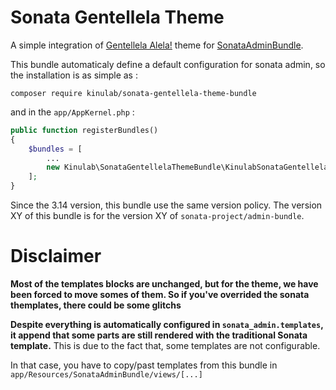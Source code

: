 # Sonata Gentellela Theme

A simple integration of [Gentellela Alela!](https://colorlib.com/polygon/gentelella/index.html)
theme for [SonataAdminBundle](https://github.com/sonata-project/SonataAdminBundle).

This bundle automaticaly define a default configuration for sonata admin, so the
installation is as simple as :

```
composer require kinulab/sonata-gentellela-theme-bundle
```

and in the `app/AppKernel.php` :

```php
public function registerBundles()
{
    $bundles = [
        ...
        new Kinulab\SonataGentellelaThemeBundle\KinulabSonataGentellelaThemeBundle(),
    ];
}
```

Since the 3.14 version, this bundle use the same version policy. The version XY
of this bundle is for the version XY of `sonata-project/admin-bundle`.

# Disclaimer

**Most of the templates blocks are unchanged, but for the theme, we have been
forced to move somes of them. So if you've overrided the sonata themplates,
there could be some glitchs**


**Despite everything is automatically configured in `sonata_admin.templates`, it
append that some parts are still rendered with the traditional Sonata template.**
This is due to the fact that, some templates are not configurable.

In that case, you have to copy/past templates from this bundle in
`app/Resources/SonataAdminBundle/views/[...]`